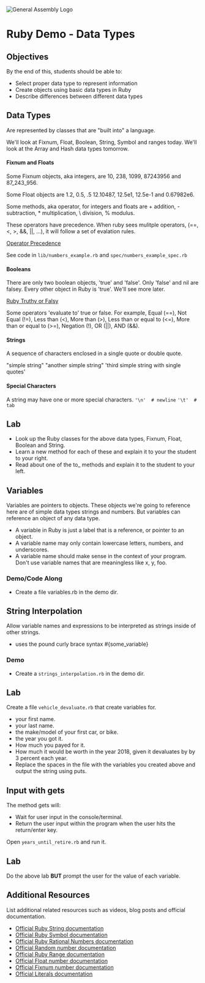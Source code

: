 ![General Assembly Logo](http://i.imgur.com/ke8USTq.png)

# Ruby Demo - Data Types

## Objectives

By the end of this, students should be able to:

- Select proper data type to represent information
- Create objects using basic data types in Ruby
- Describe differences between different data types

## Data Types

Are represented by classes that are "built into" a language.

We'll look at Fixnum, Float, Boolean, String, Symbol and ranges
today. We'll look at the Array and Hash data types tomorrow.

#### Fixnum and Floats

Some Fixnum objects, aka integers, are 10, 238, 1099, 87243956 and
87_243_956.

Some Float objects are 1.2, 0.5, .5 12.10487, 12.5e1, 12.5e-1 and 0.67982e6.

Some methods, aka operator, for integers and floats are + addition, -
subtraction, * multiplication, \ division, % modulus.

These operators have precedence. When ruby sees mulitple operators,
(==, <, >, &&, ||, ...), it will follow a set of evalation rules.

[Operator Precedence](http://www.techotopia.com/index.php/Ruby_Operator_Precedence)

See code in `lib/numbers_example.rb` and `spec/numbers_example_spec.rb`

#### Booleans
There are only two boolean objects, 'true' and 'false'. Only 'false'
and nil are falsey. Every other object in Ruby is 'true'. We'll see more later.

[Ruby Truthy or Falsy](https://gist.github.com/jfarmer/2647362)

Some operators 'evaluate to' true or false. For example, Equal (==), Not Equal
(!=), Less than (<), More than (>), Less than or equal to (<=), More
than or equal to (>=), Negation (!), OR (||), AND (&&).

#### Strings
A sequence of characters enclosed in a single quote or double quote.

"simple string"
"another simple string"
'third simple string with single quotes'

#### Special Characters
A string may have one or more special characters.
`'\n'  # newline`
`'\t'  # tab`

## Lab
* Look up the Ruby classes for the above data types, Fixnum, Float, Boolean and String.
* Learn a new method for each of these and explain it to your the student to your right.
* Read about one of the to_<something> methods and explain it to the student to your left.

## Variables
Variables are pointers to objects. These objects we're going to reference here are of simple data types strings and numbers. But variables can reference an object of any data type.

* A variable in Ruby is just a label that is a reference, or pointer to an object.
* A variable name may only contain lowercase letters, numbers, and underscores.
* A variable name should make sense in the context of your program. Don't use variable names that are meaningless like x, y, foo.

### Demo/Code Along
* Create a file variables.rb in the demo dir.

## String Interpolation
Allow variable names and expressions to be interpreted as strings inside of other strings.

* uses the pound curly brace syntax  #{some_variable}

### Demo
* Create a `strings_interpolation.rb` in the demo dir.


## Lab
Create a file `vehicle_devaluate.rb` that create variables for.
* your first name.
* your last name.
* the make/model of your first car, or bike.
* the year you got it.
* How much you payed for it.
* How much it would be worth in the year 2018, given it devaluates by by 3 percent each year.
* Replace the spaces in the file with the variables you created above and output the string using puts.

## Input with gets
The method gets will:
* Wait for user input in the console/terminal.
* Return the user input within the program when the user hits the return/enter key.

Open `years_until_retire.rb` and run it.

## Lab
Do the above lab __BUT__ prompt the user for the value of each variable.

## Additional Resources

List additional related resources such as videos, blog posts and official documentation.

- [Official Ruby String documentation](http://ruby-doc.org/core-2.2.0/String.html)
- [Official Ruby Symbol documentation](http://ruby-doc.org/core-2.2.0/Symbol.html)
- [Official Ruby Rational Numbers documentation](http://ruby-doc.org/core-2.2.0/Rational.html)
- [Official Random number documentation](http://ruby-doc.org/core-2.2.0/Random.html)
- [Official Ruby Range documentation](http://ruby-doc.org/core-2.2.0/Range.html)
- [Official Float number documentation](http://ruby-doc.org/core-2.2.0/Float.html)
- [Official Fixnum number documentation](http://ruby-doc.org/core-2.2.0/Fixnum.html)
- [Official Literals documentation](http://ruby-doc.org/core-2.2.0/doc/syntax/literals_rdoc.html)

